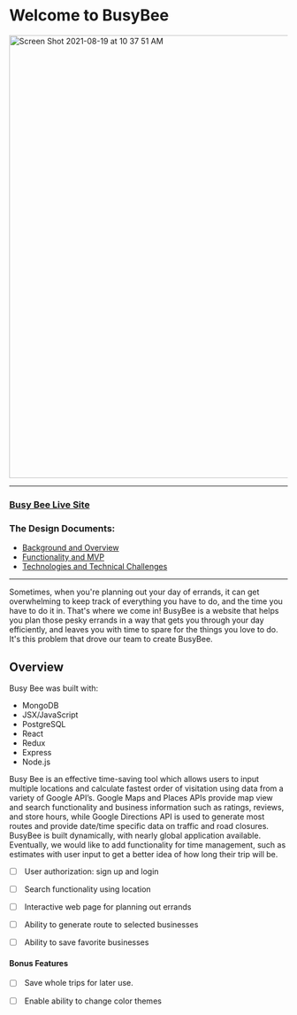 Welcome to BusyBee
=========================
<img width="800" alt="Screen Shot 2021-08-19 at 10 37 51 AM" src="https://user-images.githubusercontent.com/76131255/130117247-5749b91b-0a10-429f-829e-e20984205ee9.png">


* * * * *
### [Busy Bee Live Site](https://bizeebee.herokuapp.com/#/)

### [](https://github.com/aedimoff/BusyBee/wiki) The Design Documents:

-   [Background and Overview](https://github.com/aedimoff/BusyBee/wiki/Background-and-Overview)
-   [Functionality and MVP](https://github.com/aedimoff/BusyBee/wiki/Functionality-and-MVP)
-   [Technologies and Technical Challenges](https://github.com/aedimoff/BusyBee/wiki/Technologies-and-Technical-Challenges)

-----------------------------------------------------------------------------------

Sometimes, when you're planning out your day of errands, it can get overwhelming to keep track of everything you have to do, and the time you have to do it in. That's where we come in! BusyBee is a website that helps you plan those pesky errands in a way that gets you through your day efficiently, and leaves you with time to spare for the things you love to do. It's this problem that drove our team to create BusyBee.

Overview
-------------------------------------------------------------------------------
Busy Bee was built with:

* MongoDB
* JSX/JavaScript
* PostgreSQL
* React
* Redux
* Express
* Node.js

Busy Bee is an effective time-saving tool which allows users to input multiple locations and calculate fastest order of visitation using data from a variety of Google API’s. Google Maps and Places APIs provide map view and search functionality and business information such as ratings, reviews, and store hours, while Google Directions API is used to generate most routes and provide date/time specific data on traffic and road closures. BusyBee is built dynamically, with nearly global application available. Eventually, we would like to add functionality for time management, such as estimates with user input to get a better idea of how long their trip will be.

-   [ ]  User authorization: sign up and login
-   [ ]  Search functionality using location
-   [ ]  Interactive web page for planning out errands
-   [ ]  Ability to generate route to selected businesses
-   [ ]  Ability to save favorite businesses



#### Bonus Features

-   [ ]  Save whole trips for later use.
-   [ ]  Enable ability to change color themes


